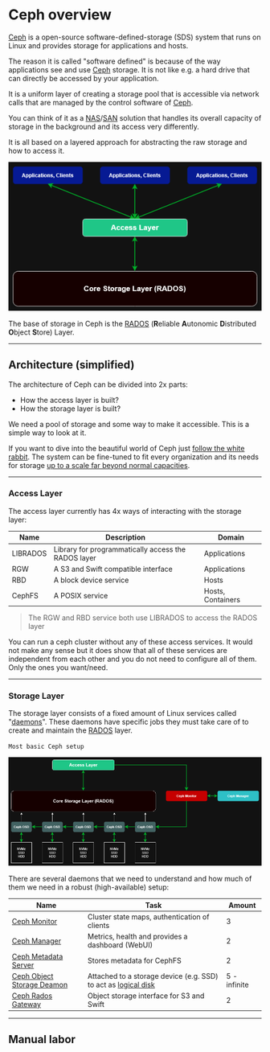 # Ceph overview

[Ceph](https://ceph.io/en/) is a open-source software-defined-storage (SDS) system that runs on Linux and provides storage for applications and hosts.

The reason it is called "software defined" is because of the way applications see and use [Ceph](https://ceph.io/en/) storage. It is not like e.g. a hard drive that can directly be accessed by your application.

It is a uniform layer of creating a storage pool that is accessible via network calls that are managed by the control software of [Ceph](https://ceph.io/en/).

You can think of it as a [NAS](https://en.wikipedia.org/wiki/Network-attached_storage)/[SAN](https://en.wikipedia.org/wiki/Storage_area_network) solution that handles its overall capacity of storage in the background and its access very differently.

It is all based on a layered approach for abstracting the raw storage and how to access it.

![image](assets/ceph_simple_schematic.png)

The base of storage in Ceph is the [RADOS](https://ceph.io/assets/pdfs/weil-rados-pdsw07.pdf) (**R**eliable **A**utonomic **D**istributed **O**bject **S**tore) Layer.

<hr>

## Architecture (simplified)

The architecture of Ceph can be divided into 2x parts:

- How the access layer is built?
- How the storage layer is built?

We need a pool of storage and some way to make it accessible. This is a simple way to look at it.

If you want to dive into the beautiful world of Ceph just [follow the white rabbit](https://docs.ceph.com/en/latest/start/). The system can be fine-tuned to fit every organization and its needs for storage [up to a scale far beyond normal capacities](https://indico.cern.ch/event/948465/contributions/4323672/attachments/2247386/3811926/CHEP2021_%20CephFS%20+%20EOS%20(3).pdf).

<hr>

### Access Layer

The access layer currently has 4x ways of interacting with the storage layer:

|Name|Description|Domain|
|-|-|-|
|LIBRADOS|Library for programmatically access the RADOS layer|Applications|
|RGW|A S3 and Swift compatible interface|Applications|
|RBD|A block device service|Hosts|
|CephFS|A POSIX service|Hosts, Containers|

> The RGW and RBD service both use LIBRADOS to access the RADOS layer

You can run a ceph cluster without any of these access services. It would not make any sense but it does show that all of these services are independent from each other and you do not need to configure all of them. Only the ones you want/need.

<hr>

### Storage Layer

The storage layer consists of a fixed amount of Linux services called "[daemons](https://en.wikipedia.org/wiki/Daemon_(computing))". These daemons have specific jobs they must take care of to create and maintain the [RADOS](https://ceph.io/assets/pdfs/weil-rados-pdsw07.pdf) layer.

`Most basic Ceph setup`

![image](assets/ceph_simple_storage_layer.png)

There are several daemons that we need to understand and how much of them we need in a robust (high-available) setup:

|Name|Task|Amount|
|-|-|-|
|[Ceph Monitor](https://docs.ceph.com/en/latest/rados/configuration/mon-config-ref/#monitor-config-reference)|Cluster state maps, authentication of clients|3|
|[Ceph Manager](https://docs.ceph.com/en/latest/mgr/#ceph-manager-daemon)|Metrics, health and provides a dashboard (WebUI)|2|
|[Ceph Metadata Server](https://docs.ceph.com/en/latest/cephfs/add-remove-mds/#cephfs-add-remote-mds)|Stores metadata for CephFS|2|
|[Ceph Object Storage Deamon](https://docs.ceph.com/en/latest/rados/configuration/storage-devices/#rados-configuration-storage-devices-ceph-osd)|Attached to a storage device (e.g. SSD) to act as [logical disk](https://en.wikipedia.org/wiki/Logical_disk)|5 - infinite|
|[Ceph Rados Gateway](https://docs.ceph.com/en/latest/radosgw/#object-gateway)|Object storage interface for S3 and Swift|2|

<hr>

## Manual labor